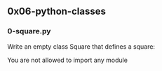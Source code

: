 ## 0x06-python-classes

### 0-square.py
Write an empty class Square that defines a square:

You are not allowed to import any module
